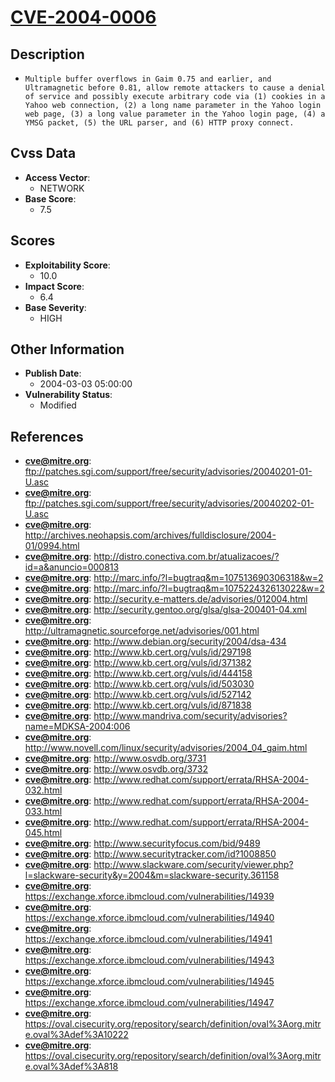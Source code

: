 
# [CVE-2004-0006](https://cve.mitre.org/cgi-bin/cvename.cgi?name=CVE-2004-0006)

## Description

- `Multiple buffer overflows in Gaim 0.75 and earlier, and Ultramagnetic before 0.81, allow remote attackers to cause a denial of service and possibly execute arbitrary code via (1) cookies in a Yahoo web connection, (2) a long name parameter in the Yahoo login web page, (3) a long value parameter in the Yahoo login page, (4) a YMSG packet, (5) the URL parser, and (6) HTTP proxy connect.`

## Cvss Data

- **Access Vector**:
  - NETWORK
- **Base Score**:
  - 7.5

## Scores

- **Exploitability Score**:
  - 10.0
- **Impact Score**:
  - 6.4
- **Base Severity**:
  - HIGH

## Other Information

- **Publish Date**:
  - 2004-03-03 05:00:00
- **Vulnerability Status**:
  - Modified

## References

- **cve@mitre.org**: ftp://patches.sgi.com/support/free/security/advisories/20040201-01-U.asc
- **cve@mitre.org**: ftp://patches.sgi.com/support/free/security/advisories/20040202-01-U.asc
- **cve@mitre.org**: http://archives.neohapsis.com/archives/fulldisclosure/2004-01/0994.html
- **cve@mitre.org**: http://distro.conectiva.com.br/atualizacoes/?id=a&anuncio=000813
- **cve@mitre.org**: http://marc.info/?l=bugtraq&m=107513690306318&w=2
- **cve@mitre.org**: http://marc.info/?l=bugtraq&m=107522432613022&w=2
- **cve@mitre.org**: http://security.e-matters.de/advisories/012004.html
- **cve@mitre.org**: http://security.gentoo.org/glsa/glsa-200401-04.xml
- **cve@mitre.org**: http://ultramagnetic.sourceforge.net/advisories/001.html
- **cve@mitre.org**: http://www.debian.org/security/2004/dsa-434
- **cve@mitre.org**: http://www.kb.cert.org/vuls/id/297198
- **cve@mitre.org**: http://www.kb.cert.org/vuls/id/371382
- **cve@mitre.org**: http://www.kb.cert.org/vuls/id/444158
- **cve@mitre.org**: http://www.kb.cert.org/vuls/id/503030
- **cve@mitre.org**: http://www.kb.cert.org/vuls/id/527142
- **cve@mitre.org**: http://www.kb.cert.org/vuls/id/871838
- **cve@mitre.org**: http://www.mandriva.com/security/advisories?name=MDKSA-2004:006
- **cve@mitre.org**: http://www.novell.com/linux/security/advisories/2004_04_gaim.html
- **cve@mitre.org**: http://www.osvdb.org/3731
- **cve@mitre.org**: http://www.osvdb.org/3732
- **cve@mitre.org**: http://www.redhat.com/support/errata/RHSA-2004-032.html
- **cve@mitre.org**: http://www.redhat.com/support/errata/RHSA-2004-033.html
- **cve@mitre.org**: http://www.redhat.com/support/errata/RHSA-2004-045.html
- **cve@mitre.org**: http://www.securityfocus.com/bid/9489
- **cve@mitre.org**: http://www.securitytracker.com/id?1008850
- **cve@mitre.org**: http://www.slackware.com/security/viewer.php?l=slackware-security&y=2004&m=slackware-security.361158
- **cve@mitre.org**: https://exchange.xforce.ibmcloud.com/vulnerabilities/14939
- **cve@mitre.org**: https://exchange.xforce.ibmcloud.com/vulnerabilities/14940
- **cve@mitre.org**: https://exchange.xforce.ibmcloud.com/vulnerabilities/14941
- **cve@mitre.org**: https://exchange.xforce.ibmcloud.com/vulnerabilities/14943
- **cve@mitre.org**: https://exchange.xforce.ibmcloud.com/vulnerabilities/14945
- **cve@mitre.org**: https://exchange.xforce.ibmcloud.com/vulnerabilities/14947
- **cve@mitre.org**: https://oval.cisecurity.org/repository/search/definition/oval%3Aorg.mitre.oval%3Adef%3A10222
- **cve@mitre.org**: https://oval.cisecurity.org/repository/search/definition/oval%3Aorg.mitre.oval%3Adef%3A818
